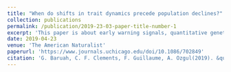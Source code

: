 ```yaml
---
title: "When do shifts in trait dynamics precede population declines?"
collection: publications
permalink: /publication/2019-23-03-paper-title-number-1
excerpt: 'This paper is about early warning signals, quantitative genetics, population declines, eco-evolutionary processes.'
date: 2019-04-23
venue: 'The American Naturalist'
paperurl: 'https://www.journals.uchicago.edu/doi/10.1086/702849'
citation: 'G. Baruah, C. F. Clements, F. Guillaume, A. Ozgul(2019). &quot;When do shifts in trait dynamics precede population declines?.&quot; <i>The American Naturalist </i>. 193(5).'
---
```

